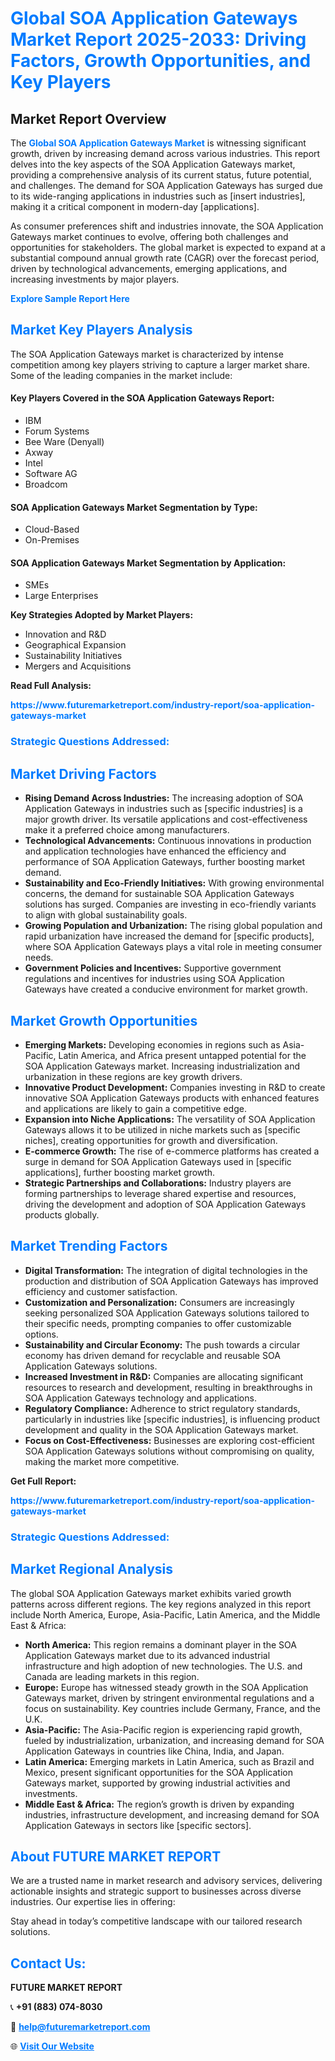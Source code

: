<h1 style="color: #007BFF;">Global SOA Application Gateways Market Report 2025-2033: Driving Factors, Growth Opportunities, and Key Players</h1>

<section id="overview">
<h2>Market Report Overview</h2>
<p>The <a href="https://www.futuremarketreport.com/industry-report/soa-application-gateways-market" style="color: #007BFF; text-decoration: none;"><strong>Global SOA Application Gateways Market</strong></a> is witnessing significant growth, driven by increasing demand across various industries. This report delves into the key aspects of the SOA Application Gateways market, providing a comprehensive analysis of its current status, future potential, and challenges. The demand for SOA Application Gateways has surged due to its wide-ranging applications in industries such as [insert industries], making it a critical component in modern-day [applications].</p>
<p>As consumer preferences shift and industries innovate, the SOA Application Gateways market continues to evolve, offering both challenges and opportunities for stakeholders. The global market is expected to expand at a substantial compound annual growth rate (CAGR) over the forecast period, driven by technological advancements, emerging applications, and increasing investments by major players.</p>
</section>

<section id="overview">
<p><a href="https://www.futuremarketreport.com/request-sample/reportId=57268" style="color: #007BFF; text-decoration: none;"><strong>Explore Sample Report Here</strong></a></p>
</section>

<section id="key-players">
<h2 style="color: #007BFF;">Market Key Players Analysis</h2>
<p>The SOA Application Gateways market is characterized by intense competition among key players striving to capture a larger market share. Some of the leading companies in the market include:</p>
<h4>Key Players Covered in the SOA Application Gateways Report:</h4>
<ul><li>IBM</li><li>Forum Systems</li><li>Bee Ware (Denyall)</li><li>Axway</li><li>Intel</li><li>Software AG</li><li>Broadcom</li></ul>
<h4>SOA Application Gateways Market Segmentation by Type:</h4>
<ul><li>Cloud-Based</li><li>On-Premises</li></ul>

<h4>SOA Application Gateways Market Segmentation by Application:</h4>
<ul><li>SMEs</li><li>Large Enterprises</li></ul>
<p><strong>Key Strategies Adopted by Market Players:</strong></p>
<ul>
<li>Innovation and R&D</li>
<li>Geographical Expansion</li>
<li>Sustainability Initiatives</li>
<li>Mergers and Acquisitions</li>
</ul>
</section>

<section>
<p><strong>Read Full Analysis: </strong></p><a href="https://www.futuremarketreport.com/industry-report/soa-application-gateways-market" style="color: #007BFF; text-decoration: none;"><strong>https://www.futuremarketreport.com/industry-report/soa-application-gateways-market</strong></a>
<h3 style="color: #007BFF;">Strategic Questions Addressed:</h3>
</section>

<section id="driving-factors">
<h2 style="color: #007BFF;">Market Driving Factors</h2>
<ul>
<li><strong>Rising Demand Across Industries:</strong> The increasing adoption of SOA Application Gateways in industries such as [specific industries] is a major growth driver. Its versatile applications and cost-effectiveness make it a preferred choice among manufacturers.</li>
<li><strong>Technological Advancements:</strong> Continuous innovations in production and application technologies have enhanced the efficiency and performance of SOA Application Gateways, further boosting market demand.</li>
<li><strong>Sustainability and Eco-Friendly Initiatives:</strong> With growing environmental concerns, the demand for sustainable SOA Application Gateways solutions has surged. Companies are investing in eco-friendly variants to align with global sustainability goals.</li>
<li><strong>Growing Population and Urbanization:</strong> The rising global population and rapid urbanization have increased the demand for [specific products], where SOA Application Gateways plays a vital role in meeting consumer needs.</li>
<li><strong>Government Policies and Incentives:</strong> Supportive government regulations and incentives for industries using SOA Application Gateways have created a conducive environment for market growth.</li>
</ul>
</section>

<section id="growth-opportunities">
<h2 style="color: #007BFF;">Market Growth Opportunities</h2>
<ul>
<li><strong>Emerging Markets:</strong> Developing economies in regions such as Asia-Pacific, Latin America, and Africa present untapped potential for the SOA Application Gateways market. Increasing industrialization and urbanization in these regions are key growth drivers.</li>
<li><strong>Innovative Product Development:</strong> Companies investing in R&D to create innovative SOA Application Gateways products with enhanced features and applications are likely to gain a competitive edge.</li>
<li><strong>Expansion into Niche Applications:</strong> The versatility of SOA Application Gateways allows it to be utilized in niche markets such as [specific niches], creating opportunities for growth and diversification.</li>
<li><strong>E-commerce Growth:</strong> The rise of e-commerce platforms has created a surge in demand for SOA Application Gateways used in [specific applications], further boosting market growth.</li>
<li><strong>Strategic Partnerships and Collaborations:</strong> Industry players are forming partnerships to leverage shared expertise and resources, driving the development and adoption of SOA Application Gateways products globally.</li>
</ul>
</section>

<section id="trending-factors">
<h2 style="color: #007BFF;">Market Trending Factors</h2>
<ul>
<li><strong>Digital Transformation:</strong> The integration of digital technologies in the production and distribution of SOA Application Gateways has improved efficiency and customer satisfaction.</li>
<li><strong>Customization and Personalization:</strong> Consumers are increasingly seeking personalized SOA Application Gateways solutions tailored to their specific needs, prompting companies to offer customizable options.</li>
<li><strong>Sustainability and Circular Economy:</strong> The push towards a circular economy has driven demand for recyclable and reusable SOA Application Gateways solutions.</li>
<li><strong>Increased Investment in R&D:</strong> Companies are allocating significant resources to research and development, resulting in breakthroughs in SOA Application Gateways technology and applications.</li>
<li><strong>Regulatory Compliance:</strong> Adherence to strict regulatory standards, particularly in industries like [specific industries], is influencing product development and quality in the SOA Application Gateways market.</li>
<li><strong>Focus on Cost-Effectiveness:</strong> Businesses are exploring cost-efficient SOA Application Gateways solutions without compromising on quality, making the market more competitive.</li>
</ul>
</section>

<section>
<p><strong>Get Full Report: </strong></p><a href="https://www.futuremarketreport.com/industry-report/soa-application-gateways-market" style="color: #007BFF; text-decoration: none;"><strong>https://www.futuremarketreport.com/industry-report/soa-application-gateways-market</strong></a>
<h3 style="color: #007BFF;">Strategic Questions Addressed:</h3>
</section>


<section id="regional-analysis">
<h2 style="color: #007BFF;">Market Regional Analysis</h2>
<p>The global SOA Application Gateways market exhibits varied growth patterns across different regions. The key regions analyzed in this report include North America, Europe, Asia-Pacific, Latin America, and the Middle East & Africa:</p>
<ul>
<li><strong>North America:</strong> This region remains a dominant player in the SOA Application Gateways market due to its advanced industrial infrastructure and high adoption of new technologies. The U.S. and Canada are leading markets in this region.</li>
<li><strong>Europe:</strong> Europe has witnessed steady growth in the SOA Application Gateways market, driven by stringent environmental regulations and a focus on sustainability. Key countries include Germany, France, and the U.K.</li>
<li><strong>Asia-Pacific:</strong> The Asia-Pacific region is experiencing rapid growth, fueled by industrialization, urbanization, and increasing demand for SOA Application Gateways in countries like China, India, and Japan.</li>
<li><strong>Latin America:</strong> Emerging markets in Latin America, such as Brazil and Mexico, present significant opportunities for the SOA Application Gateways market, supported by growing industrial activities and investments.</li>
<li><strong>Middle East & Africa:</strong> The region’s growth is driven by expanding industries, infrastructure development, and increasing demand for SOA Application Gateways in sectors like [specific sectors].</li>
</ul>
</section>

<footer>
<h2 style="color: #007BFF;">About FUTURE MARKET REPORT</h2>
<p>We are a trusted name in market research and advisory services, delivering actionable insights and strategic support to businesses across diverse industries. Our expertise lies in offering:</p>

<p>Stay ahead in today’s competitive landscape with our tailored research solutions.</p>

<h2 style="color: #007BFF;">Contact Us:</h2>
<p><strong>FUTURE MARKET REPORT</strong></p>
<p>📞 <strong>+91 (883) 074-8030</strong></p>
<p>📧 <strong><a href="mailto:help@futuremarketreport.com" style="color: #007BFF;">help@futuremarketreport.com</a></strong></p>
<p>🌐 <strong><a href="https://www.futuremarketreport.com/" style="color: #007BFF;">Visit Our Website</a></strong></p>
</footer>